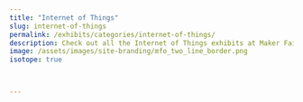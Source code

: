 ```yaml
---
title: "Internet of Things"
slug: internet-of-things
permalink: /exhibits/categories/internet-of-things/
description: Check out all the Internet of Things exhibits at Maker Faire Orlando!
image: /assets/images/site-branding/mfo_two_line_border.png
isotope: true



---
```


